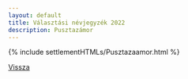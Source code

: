 ```yaml
---
layout: default
title: Választási névjegyzék 2022
description: Pusztazámor
---
```


{% include settlementHTMLs/Pusztazaamor.html %}

[Vissza](./)